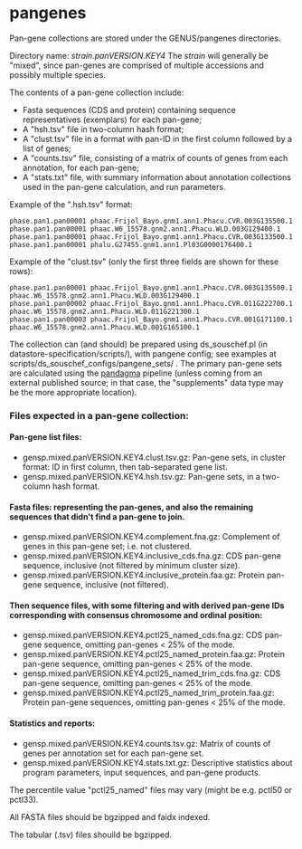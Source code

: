 # pangenes

Pan-gene collections are stored under the GENUS/pangenes directories.

Directory name: _strain.panVERSION.KEY4_
The _strain_ will generally be "mixed", since pan-genes are comprised of multiple accessions and possibly multiple species.

The contents of a pan-gene collection include: 
- Fasta sequences (CDS and protein) containing sequence representatives (exemplars) for each pan-gene;
- A "hsh.tsv" file in two-column hash format;
- A "clust.tsv" file in a format with pan-ID in the first column followed by a list of genes;
- A "counts.tsv" file, consisting of a matrix of counts of genes from each annotation, for each pan-gene;
- A "stats.txt" file, with summary information about annotation collections used in the pan-gene calculation, and run parameters.

Example of the ".hsh.tsv" format:
```
phase.pan1.pan00001	phaac.Frijol_Bayo.gnm1.ann1.Phacu.CVR.003G135500.1
phase.pan1.pan00001	phaac.W6_15578.gnm2.ann1.Phacu.WLD.003G129400.1
phase.pan1.pan00001	phaac.Frijol_Bayo.gnm1.ann1.Phacu.CVR.003G133500.1
phase.pan1.pan00001	phalu.G27455.gnm1.ann1.Pl03G0000176400.1
```

Example of the "clust.tsv" (only the first three fields are shown for these rows):
```
phase.pan1.pan00001	phaac.Frijol_Bayo.gnm1.ann1.Phacu.CVR.003G135500.1	phaac.W6_15578.gnm2.ann1.Phacu.WLD.003G129400.1
phase.pan1.pan00002	phaac.Frijol_Bayo.gnm1.ann1.Phacu.CVR.011G222700.1	phaac.W6_15578.gnm2.ann1.Phacu.WLD.011G221300.1
phase.pan1.pan00003	phaac.Frijol_Bayo.gnm1.ann1.Phacu.CVR.001G171100.1	phaac.W6_15578.gnm2.ann1.Phacu.WLD.001G165100.1
```

The collection can (and should) be prepared using ds_souschef.pl (in datastore-specification/scripts/),
with pangene config; see examples at scripts/ds_souschef_configs/pangene_sets/ .
The primary pan-gene sets are calculated using the [pandagma](https://github.com/legumeinfo/pandagma) pipeline 
(unless coming from an external published source; in that case, the "supplements" data type may be the more appropriate location).

### Files expected in a pan-gene collection:

#### Pan-gene list files:
- gensp.mixed.panVERSION.KEY4.clust.tsv.gz: Pan-gene sets, in cluster format: ID in first column, then tab-separated gene list.
- gensp.mixed.panVERSION.KEY4.hsh.tsv.gz: Pan-gene sets, in a two-column hash format.

#### Fasta files: representing the pan-genes, and also the remaining sequences that didn't find a pan-gene to join.
- gensp.mixed.panVERSION.KEY4.complement.fna.gz: Complement of genes in this pan-gene set; i.e. not clustered.
- gensp.mixed.panVERSION.KEY4.inclusive_cds.fna.gz: CDS pan-gene sequence, inclusive (not filtered by minimum cluster size).
- gensp.mixed.panVERSION.KEY4.inclusive_protein.faa.gz: Protein pan-gene sequence, inclusive (not filtered).

#### Then sequence files, with some filtering and with derived pan-gene IDs corresponding with consensus chromosome and ordinal position:
- gensp.mixed.panVERSION.KEY4.pctl25_named_cds.fna.gz: CDS pan-gene sequence, omitting pan-genes < 25% of the mode.
- gensp.mixed.panVERSION.KEY4.pctl25_named_protein.faa.gz: Protein pan-gene sequence, omitting pan-genes < 25% of the mode.
- gensp.mixed.panVERSION.KEY4.pctl25_named_trim_cds.fna.gz: CDS pan-gene sequence, omitting pan-genes < 25% of the mode.
- gensp.mixed.panVERSION.KEY4.pctl25_named_trim_protein.faa.gz: Protein pan-gene sequences, omitting pan-genes < 25% of the mode.

#### Statistics and reports:
- gensp.mixed.panVERSION.KEY4.counts.tsv.gz: Matrix of counts of genes per annotation set for each pan-gene set.
- gensp.mixed.panVERSION.KEY4.stats.txt.gz: Descriptive statistics about program parameters, input sequences, and pan-gene products.

The percentile value "pctl25_named" files may vary (might be e.g. pctl50 or pctl33).

All FASTA files should be bgzipped and faidx indexed.

The tabular (.tsv) files shouild be bgzipped.

